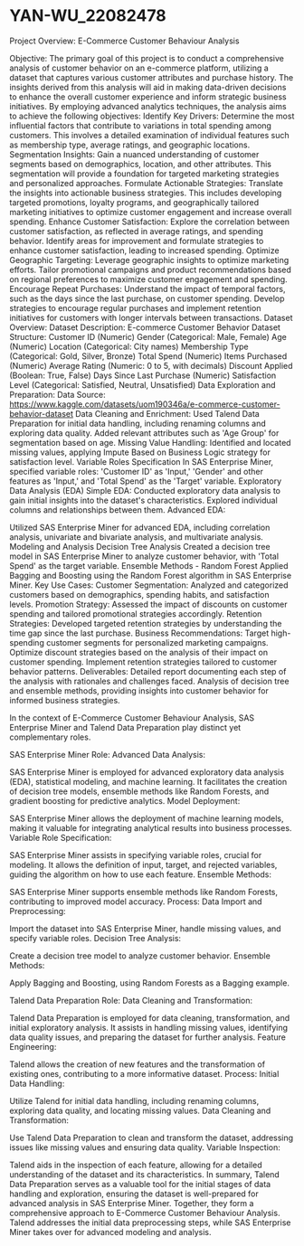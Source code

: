 # YAN-WU_22082478
Project Overview: E-Commerce Customer Behaviour Analysis

Objective:
The primary goal of this project is to conduct a comprehensive analysis of customer behavior on an e-commerce platform, utilizing a dataset that captures various customer attributes and purchase history. The insights derived from this analysis will aid in making data-driven decisions to enhance the overall customer experience and inform strategic business initiatives.
By employing advanced analytics techniques, the analysis aims to achieve the following objectives:
Identify Key Drivers:
Determine the most influential factors that contribute to variations in total spending among customers. This involves a detailed examination of individual features such as membership type, average ratings, and geographic locations.
Segmentation Insights:
Gain a nuanced understanding of customer segments based on demographics, location, and other attributes. This segmentation will provide a foundation for targeted marketing strategies and personalized approaches.
Formulate Actionable Strategies:
Translate the insights into actionable business strategies. This includes developing targeted promotions, loyalty programs, and geographically tailored marketing initiatives to optimize customer engagement and increase overall spending.
Enhance Customer Satisfaction:
Explore the correlation between customer satisfaction, as reflected in average ratings, and spending behavior. Identify areas for improvement and formulate strategies to enhance customer satisfaction, leading to increased spending.
Optimize Geographic Targeting:
Leverage geographic insights to optimize marketing efforts. Tailor promotional campaigns and product recommendations based on regional preferences to maximize customer engagement and spending.
Encourage Repeat Purchases:
Understand the impact of temporal factors, such as the days since the last purchase, on customer spending. Develop strategies to encourage regular purchases and implement retention initiatives for customers with longer intervals between transactions.
Dataset Overview:
Dataset Description: E-commerce Customer Behavior
Dataset Structure:
Customer ID (Numeric)
Gender (Categorical: Male, Female)
Age (Numeric)
Location (Categorical: City names)
Membership Type (Categorical: Gold, Silver, Bronze)
Total Spend (Numeric)
Items Purchased (Numeric)
Average Rating (Numeric: 0 to 5, with decimals)
Discount Applied (Boolean: True, False)
Days Since Last Purchase (Numeric)
Satisfaction Level (Categorical: Satisfied, Neutral, Unsatisfied)
Data Exploration and Preparation:
Data Source:
https://www.kaggle.com/datasets/uom190346a/e-commerce-customer-behavior-dataset
Data Cleaning and Enrichment:
Used Talend Data Preparation for initial data handling, including renaming columns and exploring data quality.
Added relevant attributes such as 'Age Group' for segmentation based on age.
Missing Value Handling:
Identified and located missing values, applying Impute Based on Business Logic strategy for satisfaction level.
Variable Roles Specification
In SAS Enterprise Miner, specified variable roles: 'Customer ID' as 'Input,' 'Gender' and other features as 'Input,' and 'Total Spend' as the 'Target' variable.
Exploratory Data Analysis (EDA)
Simple EDA:
Conducted exploratory data analysis to gain initial insights into the dataset's characteristics.
Explored individual columns and relationships between them.
Advanced EDA:

Utilized SAS Enterprise Miner for advanced EDA, including correlation analysis, univariate and bivariate analysis, and multivariate analysis.
Modeling and Analysis
Decision Tree Analysis
Created a decision tree model in SAS Enterprise Miner to analyze customer behavior, with 'Total Spend' as the target variable.
Ensemble Methods - Random Forest
Applied Bagging and Boosting using the Random Forest algorithm in SAS Enterprise Miner.
Key Use Cases:
Customer Segmentation:
Analyzed and categorized customers based on demographics, spending habits, and satisfaction levels.
Promotion Strategy:
Assessed the impact of discounts on customer spending and tailored promotional strategies accordingly.
Retention Strategies:
Developed targeted retention strategies by understanding the time gap since the last purchase.
Business Recommendations:
Target high-spending customer segments for personalized marketing campaigns.
Optimize discount strategies based on the analysis of their impact on customer spending.
Implement retention strategies tailored to customer behavior patterns.
Deliverables:
Detailed report documenting each step of the analysis with rationales and challenges faced.
Analysis of decision tree and ensemble methods, providing insights into customer behavior for informed business strategies.

In the context of E-Commerce Customer Behaviour Analysis, SAS Enterprise Miner and Talend Data Preparation play distinct yet complementary roles.

SAS Enterprise Miner
Role:
Advanced Data Analysis:

SAS Enterprise Miner is employed for advanced exploratory data analysis (EDA), statistical modeling, and machine learning.
It facilitates the creation of decision tree models, ensemble methods like Random Forests, and gradient boosting for predictive analytics.
Model Deployment:

SAS Enterprise Miner allows the deployment of machine learning models, making it valuable for integrating analytical results into business processes.
Variable Role Specification:

SAS Enterprise Miner assists in specifying variable roles, crucial for modeling. It allows the definition of input, target, and rejected variables, guiding the algorithm on how to use each feature.
Ensemble Methods:

SAS Enterprise Miner supports ensemble methods like Random Forests, contributing to improved model accuracy.
Process:
Data Import and Preprocessing:

Import the dataset into SAS Enterprise Miner, handle missing values, and specify variable roles.
Decision Tree Analysis:

Create a decision tree model to analyze customer behavior.
Ensemble Methods:

Apply Bagging and Boosting, using Random Forests as a Bagging example.

Talend Data Preparation
Role:
Data Cleaning and Transformation:

Talend Data Preparation is employed for data cleaning, transformation, and initial exploratory analysis.
It assists in handling missing values, identifying data quality issues, and preparing the dataset for further analysis.
Feature Engineering:

Talend allows the creation of new features and the transformation of existing ones, contributing to a more informative dataset.
Process:
Initial Data Handling:

Utilize Talend for initial data handling, including renaming columns, exploring data quality, and locating missing values.
Data Cleaning and Transformation:

Use Talend Data Preparation to clean and transform the dataset, addressing issues like missing values and ensuring data quality.
Variable Inspection:

Talend aids in the inspection of each feature, allowing for a detailed understanding of the dataset and its characteristics.
In summary, Talend Data Preparation serves as a valuable tool for the initial stages of data handling and exploration, ensuring the dataset is well-prepared for advanced analysis in SAS Enterprise Miner. Together, they form a comprehensive approach to E-Commerce Customer Behaviour Analysis. Talend addresses the initial data preprocessing steps, while SAS Enterprise Miner takes over for advanced modeling and analysis.
